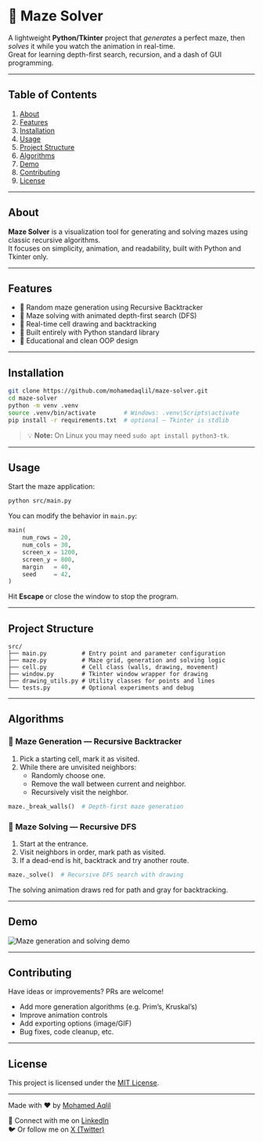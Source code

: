 # 🧩 Maze Solver

A lightweight **Python/Tkinter** project that *generates* a perfect maze, then *solves* it while you watch the animation in real-time.  
Great for learning depth-first search, recursion, and a dash of GUI programming.

---

## Table of Contents
1. [About](#about)
2. [Features](#features)
3. [Installation](#installation)
4. [Usage](#usage)
5. [Project Structure](#project-structure)
6. [Algorithms](#algorithms)
7. [Demo](#demo)
8. [Contributing](#contributing)
9. [License](#license)

---

## About

**Maze Solver** is a visualization tool for generating and solving mazes using classic recursive algorithms.  
It focuses on simplicity, animation, and readability, built with Python and Tkinter only.

---

## Features

- 🔀 Random maze generation using Recursive Backtracker  
- 🧠 Maze solving with animated depth-first search (DFS)  
- 🎨 Real-time cell drawing and backtracking  
- 🧰 Built entirely with Python standard library  
- 🧪 Educational and clean OOP design  

---

## Installation

```bash
git clone https://github.com/mohamedaqlil/maze-solver.git
cd maze-solver
python -m venv .venv
source .venv/bin/activate        # Windows: .venv\Scripts\activate
pip install -r requirements.txt  # optional – Tkinter is stdlib
```

> 💡 **Note:** On Linux you may need `sudo apt install python3-tk`.

---

## Usage

Start the maze application:

```bash
python src/main.py
```

You can modify the behavior in `main.py`:

```python
main(
    num_rows = 20,
    num_cols = 30,
    screen_x = 1200,
    screen_y = 800,
    margin   = 40,
    seed     = 42,
)
```

Hit **Escape** or close the window to stop the program.

---

## Project Structure

```
src/
├── main.py          # Entry point and parameter configuration
├── maze.py          # Maze grid, generation and solving logic
├── cell.py          # Cell class (walls, drawing, movement)
├── window.py        # Tkinter window wrapper for drawing
├── drawing_utils.py # Utility classes for points and lines
└── tests.py         # Optional experiments and debug
```

---

## Algorithms

### 🔧 Maze Generation — Recursive Backtracker

1. Pick a starting cell, mark it as visited.  
2. While there are unvisited neighbors:
   - Randomly choose one.
   - Remove the wall between current and neighbor.
   - Recursively visit the neighbor.

```python
maze._break_walls()  # Depth-first maze generation
```

### 🧭 Maze Solving — Recursive DFS

1. Start at the entrance.  
2. Visit neighbors in order, mark path as visited.  
3. If a dead-end is hit, backtrack and try another route.

```python
maze._solve()  # Recursive DFS search with drawing
```

The solving animation draws red for path and gray for backtracking.

---

## Demo

![Maze generation and solving demo](https://www.linkedin.com/posts/mohamedaqlil_python-bootdev-mazesolver-activity-7324563449965940736-LySA?utm_source=share&utm_medium=member_desktop&rcm=ACoAADPOQH0Ba0HWavqnXsQUrHBwJDoqTmwO_aI)

---

## Contributing

Have ideas or improvements? PRs are welcome!

- Add more generation algorithms (e.g. Prim’s, Kruskal’s)  
- Improve animation controls  
- Add exporting options (image/GIF)  
- Bug fixes, code cleanup, etc.  

---

## License

This project is licensed under the [MIT License](LICENSE).

---

Made with ❤️ by [Mohamed Aqlil](https://github.com/mohamedaqlil)

🔗 Connect with me on [LinkedIn](https://www.linkedin.com/in/mohamedaqlil/)  
🐦 Or follow me on [X (Twitter)](https://x.com/aqlil_mohamed)
